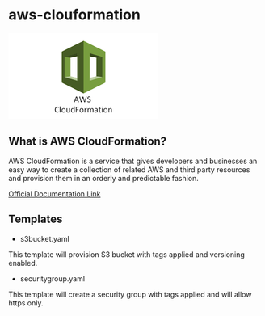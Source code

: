 # aws-clouformation

![Alt text](images/logo.png?raw=true "Title")


## What is AWS CloudFormation?

AWS CloudFormation is a service that gives developers and businesses an easy way to create a collection of related AWS and third party resources and provision them in an orderly and predictable fashion.


[Official Documentation Link](https://aws.amazon.com/cloudformation/#:~:text=AWS%20Cloud%E2%80%8BFormation&text=AWS%20CloudFormation%20allows%20you%20to,AWS%20and%20third%20party%20resources)

## Templates

* s3bucket.yaml

This template will provision S3 bucket with tags applied and versioning enabled. 

* securitygroup.yaml

This template will create a security group with tags applied and will allow https only. 

